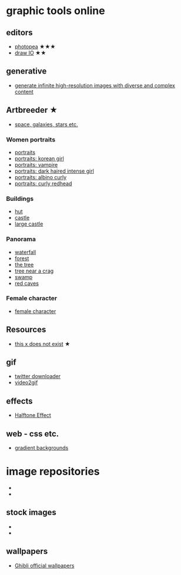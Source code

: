 # graphic tools online

## editors
* [photopea](https://www.photopea.com/) ★★★
* [draw IO](https://draw.io/) ★★

## generative
* [generate infinite high-resolution images with diverse and complex content](https://universome.github.io/alis?s=09)

## Artbreeder ★
* [space, galaxies, stars etc.](https://www.artbreeder.com/i?k=c6563fb374012b3e87e86da4fd8e) 	
### Women portraits
* [portraits](https://www.artbreeder.com/i?k=c237a07d1c45c335ed1d77d6cbdf) 	
* [portraits: korean girl](https://www.artbreeder.com/i?k=84f1b300728a3a60389ac8fc55c4)   
* [portraits: vampire](https://www.artbreeder.com/i?k=69b40d0de1700d443ee981e40014)   
* [portraits: dark haired intense girl](https://www.artbreeder.com/i?k=9f5fd1e63e6a11c3d9f852cb4c81)   
* [portraits: albino curly](https://www.artbreeder.com/i?k=edfca537b3efb938d12367955f0c)   
* [portraits: curly redhead](https://www.artbreeder.com/i?k=14d58f7bd21017f25e74ffedf8a9)
### Buildings
* [hut](https://www.artbreeder.com/i?k=5138cb85fe72674e7c33188a38a6) 	
* [castle](https://www.artbreeder.com/i?k=936fc90e3e48b817c21726d7dcfd)   
* [large castle](https://www.artbreeder.com/i?k=ef3d6a27e8f967320270bd2f0ffc)   
### Panorama
* [waterfall](https://www.artbreeder.com/i?k=89bdcfadcace200679973fb7ac61) 	
* [forest](https://www.artbreeder.com/i?k=660de46521b98b2cab4bb92813eb)	
* [the tree](https://www.artbreeder.com/i?k=7a7c7c486f5eb3f5ca6765bb063f)   
* [tree near a crag](https://www.artbreeder.com/i?k=af67e97e73468bdd67070be364e4)   
* [swamp](https://www.artbreeder.com/i?k=04ceafd114797f8d894bb31f2921)   
* [red caves](https://www.artbreeder.com/i?k=404e9f62196b292099eb3add2078)   
### Female character
* [female character](https://www.artbreeder.com/i?k=3e3c072f149ac23adc32326c0cb0)   

## Resources
* [this x does not exist](https://thisxdoesnotexist.com/) ★

## gif

* [twitter downloader](https://twittervideodownloader.com/)
* [video2gif](https://ezgif.com/video-to-gif)

## effects

* [Halftone Effect](https://github.com/mnmxmx/halftone-effect)

## web - css etc.

* [gradient backgrounds](https://cssgradient.io/gradient-backgrounds/)

# image repositories

* []()
* []()

## stock images

* []()
* []()

## wallpapers

* [Ghibli official wallpapers](http://www.ghibli.jp/info/013381/)
